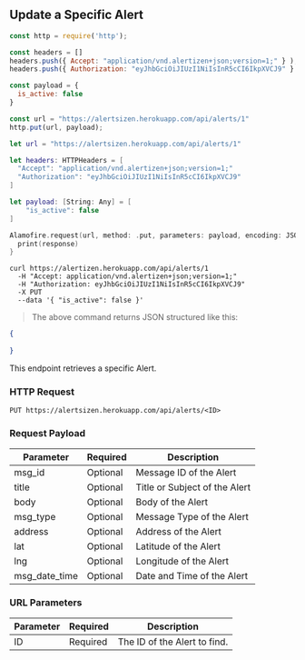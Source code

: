 ## Update a Specific Alert

```javascript
const http = require('http');

const headers = [] 
headers.push({ Accept: "application/vnd.alertizen+json;version=1;" } ); 
headers.push({ Authorization: "eyJhbGciOiJIUzI1NiIsInR5cCI6IkpXVCJ9" } ); 

const payload = {
  is_active: false
}

const url = "https://alertsizen.herokuapp.com/api/alerts/1"
http.put(url, payload);
```

```swift
let url = "https://alertsizen.herokuapp.com/api/alerts/1"

let headers: HTTPHeaders = [
  "Accept": "application/vnd.alertizen+json;version=1;"
  "Authorization": "eyJhbGciOiJIUzI1NiIsInR5cCI6IkpXVCJ9"
]

let payload: [String: Any] = [
    "is_active": false
]

Alamofire.request(url, method: .put, parameters: payload, encoding: JSONEncoding.default, headers: headers).responseJSON { response in
  print(response)
}

```

```shell
curl https://alertizen.herokuapp.com/api/alerts/1
  -H "Accept: application/vnd.alertizen+json;version=1;"
  -H "Authorization: eyJhbGciOiJIUzI1NiIsInR5cCI6IkpXVCJ9"
  -X PUT
  --data '{ "is_active": false }'
```

> The above command returns JSON structured like this:

```json
{
    
}
```

This endpoint retrieves a specific Alert.

### HTTP Request

`PUT https://alertsizen.herokuapp.com/api/alerts/<ID>`

### Request Payload

Parameter | Required | Description
--------- | ------- | -----------
msg_id | Optional | Message ID of the Alert
title | Optional | Title or Subject of the Alert
body | Optional | Body of the Alert
msg_type | Optional | Message Type of the Alert
address | Optional | Address of the Alert
lat | Optional | Latitude of the Alert
lng | Optional | Longitude of the Alert
msg_date_time | Optional | Date and Time of the Alert



### URL Parameters

Parameter | Required | Description
--------- | ------- | -----------
ID | Required | The ID of the Alert to find.



